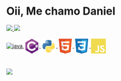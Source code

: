 # Oii, Me chamo Daniel


<div>
  <a href="https://github.com/danieloliveiraaa">
  <img height="160em" src="https://github-readme-stats.vercel.app/api?username=danieloliveiraaa&show_icons=true&theme=tokyonight&include_all_commits=true&count_private=true"/>
  <img height="160em"  src="https://github-readme-stats.vercel.app/api/top-langs/?username=danieloliveiraaa&layout=compact&langs_count=7&theme=tokyonight"/>  
</div><br>

  
<div style="display: inline_block">
  <img align="center" alt="java" height="40" width="40" src="https://cdn.jsdelivr.net/gh/devicons/devicon/icons/java/java-original.svg"/>
  <img align="center" alt="csharp" height="40" width="40" src="https://raw.githubusercontent.com/devicons/devicon/master/icons/csharp/csharp-original.svg">
  <img align="center" alt="python" height="40" width="40" src="https://raw.githubusercontent.com/devicons/devicon/master/icons/python/python-original.svg">
  <img align="center" alt="html" height="40" width="40" src="https://raw.githubusercontent.com/devicons/devicon/master/icons/html5/html5-original.svg">
  <img align="center" alt="css" height="40" width="40" src="https://raw.githubusercontent.com/devicons/devicon/master/icons/css3/css3-original.svg">
  <img align="center" alt="js" height="40" width="40" src="https://raw.githubusercontent.com/devicons/devicon/master/icons/javascript/javascript-plain.svg">
</div>  
 
 #
  

  
<div> 
  <a href="https://www.linkedin.com/in/daniel-oliveira-3702031b2/" target="_blank"><img src="https://img.shields.io/badge/-LinkedIn-%230077B5?style=for-the-badge&logo=linkedin&logoColor=white" target="_blank"></a> 
</div>
